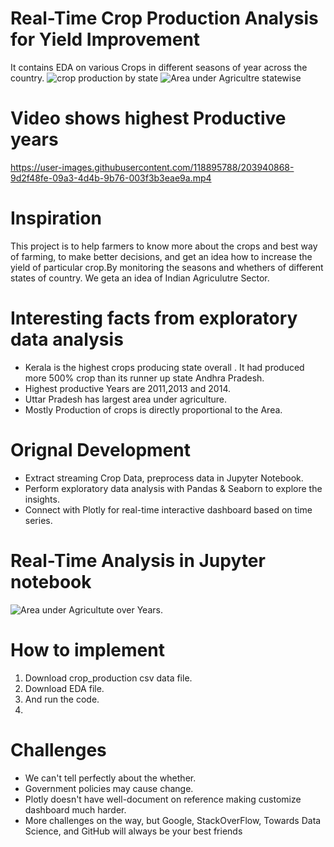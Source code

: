 # Real-Time Crop Production Analysis for Yield Improvement 
It contains EDA on various Crops in different seasons of year across the country.
![crop production by state](https://user-images.githubusercontent.com/118895788/203936586-29057a31-487a-46f5-ad67-7794bc5493c0.PNG)
![Area under Agricultre statewise ](https://user-images.githubusercontent.com/118895788/203942139-219c97eb-5a63-4237-9180-5abc72df2123.PNG)

# Video shows highest Productive years 
https://user-images.githubusercontent.com/118895788/203940868-9d2f48fe-09a3-4d4b-9b76-003f3b3eae9a.mp4


# Inspiration
This project is to help farmers to know more about the crops and best way of farming, to make better decisions, and get an idea how to increase the yield of particular crop.By monitoring the seasons and whethers of different states of country. We geta an idea of Indian Agriculutre Sector. 

# Interesting facts from exploratory data analysis
* Kerala is the highest crops producing state overall . It had produced more 500% crop than its runner up state Andhra Pradesh.
* Highest productive Years are 2011,2013 and 2014.
* Uttar Pradesh has largest area under agriculture.
* Mostly Production of crops is directly proportional to the Area.

# Orignal Development 
* Extract streaming Crop Data, preprocess data in Jupyter Notebook.
* Perform exploratory data analysis with Pandas & Seaborn to explore the insights.
* Connect with Plotly for real-time interactive dashboard based on time series.

# Real-Time Analysis in Jupyter notebook 
![Area under Agricultute over Years.](https://user-images.githubusercontent.com/118895788/203939493-ea46b594-32b8-4868-84f3-2921e233efbd.PNG)

# How to implement 
1. Download crop_production csv data file.
2. Download EDA file.
3. And run the code.
4. 
# Challenges
* We can't tell perfectly about the whether.
* Government policies may cause change.
* Plotly doesn't have well-document on reference making customize dashboard much harder.
* More challenges on the way, but Google, StackOverFlow, Towards Data Science, and GitHub will always be your best friends

